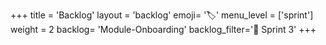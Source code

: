 +++
title = 'Backlog'
layout = 'backlog'
emoji= '🏷️'
menu_level = ['sprint']
weight = 2
backlog= 'Module-Onboarding'
backlog_filter='📅 Sprint 3'
+++
